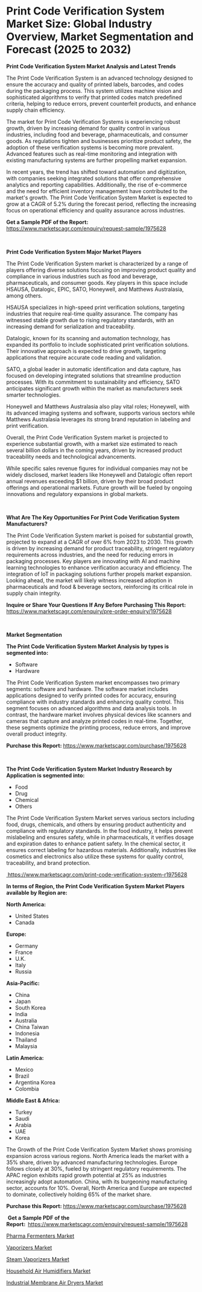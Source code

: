 <p><h1>Print Code Verification System Market Size: Global Industry Overview, Market Segmentation and Forecast (2025 to 2032)</h1></p><p><strong>Print Code Verification System Market Analysis and Latest Trends</strong></p>
<p><p>The Print Code Verification System is an advanced technology designed to ensure the accuracy and quality of printed labels, barcodes, and codes during the packaging process. This system utilizes machine vision and sophisticated algorithms to verify that printed codes match predefined criteria, helping to reduce errors, prevent counterfeit products, and enhance supply chain efficiency. </p><p>The market for Print Code Verification Systems is experiencing robust growth, driven by increasing demand for quality control in various industries, including food and beverage, pharmaceuticals, and consumer goods. As regulations tighten and businesses prioritize product safety, the adoption of these verification systems is becoming more prevalent. Advanced features such as real-time monitoring and integration with existing manufacturing systems are further propelling market expansion. </p><p>In recent years, the trend has shifted toward automation and digitization, with companies seeking integrated solutions that offer comprehensive analytics and reporting capabilities. Additionally, the rise of e-commerce and the need for efficient inventory management have contributed to the market's growth. The Print Code Verification System Market is expected to grow at a CAGR of 5.2% during the forecast period, reflecting the increasing focus on operational efficiency and quality assurance across industries.</p></p>
<p><strong>Get a Sample PDF of the Report:&nbsp;</strong> <a href="https://www.marketscagr.com/enquiry/request-sample/1975628?utm_campaign=2031&utm_medium=2&utm_source=Github&utm_content=ia&utm_term=02032025&utm_id=print-code-verification-system">https://www.marketscagr.com/enquiry/request-sample/1975628</a></p>
<p>&nbsp;</p>
<p><strong>Print Code Verification System Major Market Players</strong></p>
<p><p>The Print Code Verification System market is characterized by a range of players offering diverse solutions focusing on improving product quality and compliance in various industries such as food and beverage, pharmaceuticals, and consumer goods. Key players in this space include HSAUSA, Datalogic, EPIC, SATO, Honeywell, and Matthews Australasia, among others.</p><p>HSAUSA specializes in high-speed print verification solutions, targeting industries that require real-time quality assurance. The company has witnessed stable growth due to rising regulatory standards, with an increasing demand for serialization and traceability.</p><p>Datalogic, known for its scanning and automation technology, has expanded its portfolio to include sophisticated print verification solutions. Their innovative approach is expected to drive growth, targeting applications that require accurate code reading and validation.</p><p>SATO, a global leader in automatic identification and data capture, has focused on developing integrated solutions that streamline production processes. With its commitment to sustainability and efficiency, SATO anticipates significant growth within the market as manufacturers seek smarter technologies.</p><p>Honeywell and Matthews Australasia also play vital roles; Honeywell, with its advanced imaging systems and software, supports various sectors while Matthews Australasia leverages its strong brand reputation in labeling and print verification.</p><p>Overall, the Print Code Verification System market is projected to experience substantial growth, with a market size estimated to reach several billion dollars in the coming years, driven by increased product traceability needs and technological advancements.</p><p>While specific sales revenue figures for individual companies may not be widely disclosed, market leaders like Honeywell and Datalogic often report annual revenues exceeding $1 billion, driven by their broad product offerings and operational markets. Future growth will be fueled by ongoing innovations and regulatory expansions in global markets.</p></p>
<p>&nbsp;</p>
<p><strong>What Are The Key Opportunities For Print Code Verification System Manufacturers?</strong></p>
<p><p>The Print Code Verification System market is poised for substantial growth, projected to expand at a CAGR of over 6% from 2023 to 2030. This growth is driven by increasing demand for product traceability, stringent regulatory requirements across industries, and the need for reducing errors in packaging processes. Key players are innovating with AI and machine learning technologies to enhance verification accuracy and efficiency. The integration of IoT in packaging solutions further propels market expansion. Looking ahead, the market will likely witness increased adoption in pharmaceuticals and food & beverage sectors, reinforcing its critical role in supply chain integrity.</p></p>
<p><strong>Inquire or Share Your Questions If Any Before Purchasing This Report:</strong> <a href="https://www.marketscagr.com/enquiry/pre-order-enquiry/1975628?utm_campaign=2031&utm_medium=2&utm_source=Github&utm_content=ia&utm_term=02032025&utm_id=print-code-verification-system">https://www.marketscagr.com/enquiry/pre-order-enquiry/1975628</a></p>
<p>&nbsp;</p>
<p><strong>Market Segmentation</strong></p>
<p><strong>The Print Code Verification System Market Analysis by types is segmented into:</strong></p>
<p><ul><li>Software</li><li>Hardware</li></ul></p>
<p><p>The Print Code Verification System market encompasses two primary segments: software and hardware. The software market includes applications designed to verify printed codes for accuracy, ensuring compliance with industry standards and enhancing quality control. This segment focuses on advanced algorithms and data analysis tools. In contrast, the hardware market involves physical devices like scanners and cameras that capture and analyze printed codes in real-time. Together, these segments optimize the printing process, reduce errors, and improve overall product integrity.</p></p>
<p><strong>Purchase this Report:&nbsp;</strong><a href="https://www.marketscagr.com/purchase/1975628?utm_campaign=2031&utm_medium=2&utm_source=Github&utm_content=ia&utm_term=02032025&utm_id=print-code-verification-system">https://www.marketscagr.com/purchase/1975628</a></p>
<p>&nbsp;</p>
<p><strong>The Print Code Verification System Market Industry Research by Application is segmented into:</strong></p>
<p><ul><li>Food</li><li>Drug</li><li>Chemical</li><li>Others</li></ul></p>
<p><p>The Print Code Verification System Market serves various sectors including food, drugs, chemicals, and others by ensuring product authenticity and compliance with regulatory standards. In the food industry, it helps prevent mislabeling and ensures safety, while in pharmaceuticals, it verifies dosage and expiration dates to enhance patient safety. In the chemical sector, it ensures correct labeling for hazardous materials. Additionally, industries like cosmetics and electronics also utilize these systems for quality control, traceability, and brand protection.</p></p>
<p><a href="https://www.marketscagr.com/print-code-verification-system-r1975628?utm_campaign=2031&utm_medium=2&utm_source=Github&utm_content=ia&utm_term=02032025&utm_id=print-code-verification-system">&nbsp;https://www.marketscagr.com/print-code-verification-system-r1975628</a></p>
<p><strong>In terms of Region, the Print Code Verification System Market Players available by Region are:</strong></p>
<p>
    <p> <strong> North America: </strong>
        <ul>
            <li>United States</li>
            <li>Canada</li>
        </ul>
        </p> 
    <p> <strong> Europe: </strong>
        <ul>
            <li>Germany</li>
            <li>France</li>
            <li>U.K.</li>
            <li>Italy</li>
            <li>Russia</li>
        </ul>
        </p> 
    <p> <strong> Asia-Pacific: </strong>
        <ul>
            <li>China</li>
            <li>Japan</li>
            <li>South Korea</li>
            <li>India</li>
            <li>Australia</li>
            <li>China Taiwan</li>
            <li>Indonesia</li>
            <li>Thailand</li>
            <li>Malaysia</li>
        </ul>
        </p> 
    <p> <strong> Latin America: </strong>
        <ul>
            <li>Mexico</li>
            <li>Brazil</li>
            <li>Argentina Korea</li>
            <li>Colombia</li>
        </ul>
        </p> 
    <p> <strong> Middle East & Africa: </strong>
        <ul>
            <li>Turkey</li>
            <li>Saudi</li>
            <li>Arabia</li>
            <li>UAE</li>
            <li>Korea</li>
        </ul>
    </p>
    </p>
<p><p>The Growth of the Print Code Verification System Market shows promising expansion across various regions. North America leads the market with a 35% share, driven by advanced manufacturing technologies. Europe follows closely at 30%, fueled by stringent regulatory requirements. The APAC region exhibits rapid growth potential at 25% as industries increasingly adopt automation. China, with its burgeoning manufacturing sector, accounts for 10%. Overall, North America and Europe are expected to dominate, collectively holding 65% of the market share.</p></p>
<p><strong>Purchase this Report: </strong><a href="https://www.marketscagr.com/purchase/1975628?utm_campaign=2031&utm_medium=2&utm_source=Github&utm_content=ia&utm_term=02032025&utm_id=print-code-verification-system">https://www.marketscagr.com/purchase/1975628</a></p>
<p>&nbsp;<strong>Get a Sample PDF of the Report:&nbsp;&nbsp;</strong><a href="https://www.marketscagr.com/enquiry/request-sample/1975628?utm_campaign=2031&utm_medium=2&utm_source=Github&utm_content=ia&utm_term=02032025&utm_id=print-code-verification-system">https://www.marketscagr.com/enquiry/request-sample/1975628</a></p>
<p><strong></strong></p>
<p><p><a href="https://github.com/pichuaadh0/Market-Research-Report-List-1/blob/main/pharma-fermenters-market.md?utm_campaign=2031&utm_medium=2&utm_source=Github&utm_content=ia&utm_term=02032025&utm_id=print-code-verification-system">Pharma Fermenters Market</a></p><p><a href="https://github.com/lemiranajd/Market-Research-Report-List-1/blob/main/vaporizers-market.md?utm_campaign=2031&utm_medium=2&utm_source=Github&utm_content=ia&utm_term=02032025&utm_id=print-code-verification-system">Vaporizers Market</a></p><p><a href="https://github.com/ogbadujonito22/Market-Research-Report-List-1/blob/main/steam-vaporizers-market.md?utm_campaign=2031&utm_medium=2&utm_source=Github&utm_content=ia&utm_term=02032025&utm_id=print-code-verification-system">Steam Vaporizers Market</a></p><p><a href="https://github.com/hacklmenckg6/Market-Research-Report-List-1/blob/main/household-air-humidifiers-market.md?utm_campaign=2031&utm_medium=2&utm_source=Github&utm_content=ia&utm_term=02032025&utm_id=print-code-verification-system">Household Air Humidifiers Market</a></p><p><a href="https://github.com/oshrykauraj7/Market-Research-Report-List-1/blob/main/industrial-membrane-air-dryers-market.md?utm_campaign=2031&utm_medium=2&utm_source=Github&utm_content=ia&utm_term=02032025&utm_id=print-code-verification-system">Industrial Membrane Air Dryers Market</a></p></p>